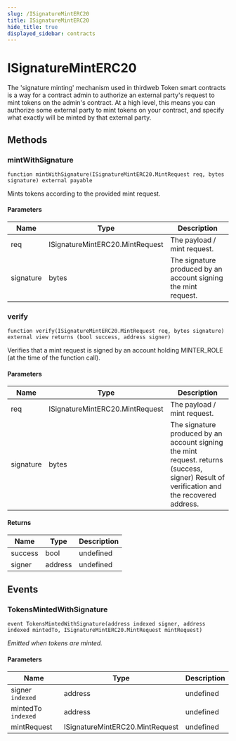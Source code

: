 ```yaml
---
slug: /ISignatureMintERC20
title: ISignatureMintERC20
hide_title: true
displayed_sidebar: contracts
---
```


# ISignatureMintERC20

The &#39;signature minting&#39; mechanism used in thirdweb Token smart contracts is a way for a contract admin to authorize an external party&#39;s request to mint tokens on the admin&#39;s contract. At a high level, this means you can authorize some external party to mint tokens on your contract, and specify what exactly will be minted by that external party.

## Methods

### mintWithSignature

```solidity
function mintWithSignature(ISignatureMintERC20.MintRequest req, bytes signature) external payable
```

Mints tokens according to the provided mint request.

#### Parameters

| Name      | Type                            | Description                                                    |
| --------- | ------------------------------- | -------------------------------------------------------------- |
| req       | ISignatureMintERC20.MintRequest | The payload / mint request.                                    |
| signature | bytes                           | The signature produced by an account signing the mint request. |

### verify

```solidity
function verify(ISignatureMintERC20.MintRequest req, bytes signature) external view returns (bool success, address signer)
```

Verifies that a mint request is signed by an account holding MINTER_ROLE (at the time of the function call).

#### Parameters

| Name      | Type                            | Description                                                                                                                                |
| --------- | ------------------------------- | ------------------------------------------------------------------------------------------------------------------------------------------ |
| req       | ISignatureMintERC20.MintRequest | The payload / mint request.                                                                                                                |
| signature | bytes                           | The signature produced by an account signing the mint request. returns (success, signer) Result of verification and the recovered address. |

#### Returns

| Name    | Type    | Description |
| ------- | ------- | ----------- |
| success | bool    | undefined   |
| signer  | address | undefined   |

## Events

### TokensMintedWithSignature

```solidity
event TokensMintedWithSignature(address indexed signer, address indexed mintedTo, ISignatureMintERC20.MintRequest mintRequest)
```

_Emitted when tokens are minted._

#### Parameters

| Name               | Type                            | Description |
| ------------------ | ------------------------------- | ----------- |
| signer `indexed`   | address                         | undefined   |
| mintedTo `indexed` | address                         | undefined   |
| mintRequest        | ISignatureMintERC20.MintRequest | undefined   |
